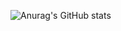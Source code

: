 ![Anurag's GitHub stats](https://github-readme-stats.vercel.app/api?username=Fire-The-Fox&show_icons=true&theme=shades-of-purple)
